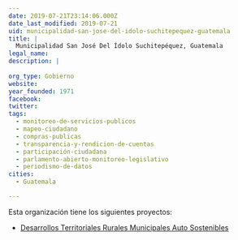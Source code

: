 ```yaml
---
date: 2019-07-21T23:14:06.000Z
date_last_modified: 2019-07-21
uid: municipalidad-san-jose-del-idolo-suchitepequez-guatemala
title: |
  Municipalidad San José Del Ídolo Suchitepéquez, Guatemala
legal_name: 
description: |
  
org_type: Gobierno
website: 
year_founded: 1971
facebook: 
twitter: 
tags:
  - monitoreo-de-servicios-publicos
  - mapeo-ciudadano
  - compras-publicas
  - transparencia-y-rendicion-de-cuentas
  - participación-ciudadana
  - parlamento-abierto-monitoreo-legislativo
  - periodismo-de-datos
cities: 
  - Guatemala

---
```


Esta organización tiene los siguientes proyectos:

- [Desarrollos Territoriales Rurales Municipales Auto Sostenibles](/proyectos/desarrollos-territoriales-rurales-municipales-auto-sostenibles)
